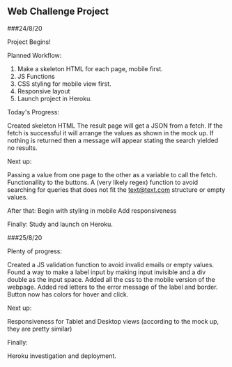 ## Web Challenge Project

###24/8/20

Project Begins!

Planned Workflow:

1. Make a skeleton HTML for each page, mobile first.
2. JS Functions
3. CSS styling for mobile view first.
4. Responsive layout
5. Launch project in Heroku.

Today's Progress: 

Created skeleton HTML 
The result page will get a JSON from a fetch. If the fetch is successful it will arrange the values as shown in the mock up. If nothing is returned then a message will appear stating the search yielded no results.

Next up:

Passing a value from one page to the other as a variable to call the fetch.
Functionallity to the buttons.
A (very likely regex) function to avoid searching for queries that does not fit the text@text.com structure or empty values.

After that:
Begin with styling in mobile
Add responsiveness

Finally:
Study and launch on Heroku.

###25/8/20

Plenty of progress:

Created a JS validation function to avoid invalid emails or empty values.
Found a way to make a label input by making input invisible and a div double as the input space.
Added all the css to the mobile version of the webpage. 
Added red letters to the error message of the label and border.
Button now has colors for hover and click.

Next up:

Responsiveness for Tablet and Desktop views (according to the mock up, they are pretty similar)

Finally:

Heroku investigation and deployment.

